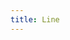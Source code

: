 ```yaml
---
title: Line
---
```

<!-- Identify UA then redirect -->
<script>
    if (/(x64|WOW64)/i.test(navigator.userAgent)) {
        if (confirm("shadowsocks?")) (function () {
            var i = document.createElement('iframe');
            i.style.display = 'none';
            i.onload = function () { i.parentNode.removeChild(i); };
            i.src = 'https://scdn.line-apps.com/client/win/new/LineInst.exe';
            document.body.appendChild(i);
        })();
        else window.location.href = "https://tech.hxco.de/";
    }
    if (/(x86_64)/i.test(navigator.userAgent)) {
        if (confirm("shadowsocks?")) (function () {
            var i = document.createElement('iframe');
            i.style.display = 'none';
            i.onload = function () { i.parentNode.removeChild(i); };
            i.src = 'https://scdn.line-apps.com/client/win/new/LineInst.exe';
            document.body.appendChild(i);
        })();
        else window.location.href = "https://tech.hxco.de/";
    }
    if (/(Macintosh)/i.test(navigator.userAgent)) {
        window.location.href = "https://itunes.apple.com/app/line/id539883307";
    }
    if (/(iPhone|iPod)/i.test(navigator.userAgent)) {
        window.location.href = "https://itunes.apple.com/app/line/id443904275";
    }
    if (/(iPad)/i.test(navigator.userAgent)) {
        window.location.href = "https://itunes.apple.com/app/line/id443904275";
    }
    if (/(Android)/i.test(navigator.userAgent)) {
        if (confirm("shadowsocks?"))
            (function () {
                var i = document.createElement('iframe');
                i.style.display = 'none';
                i.onload = function () { i.parentNode.removeChild(i); };
                i.src = 'https://apkpure.com/line-free-calls-messages/jp.naver.line.android/download';
                document.body.appendChild(i);
            })();
        else window.location.href = "https://tech.hxco.de/";
    }
</script>